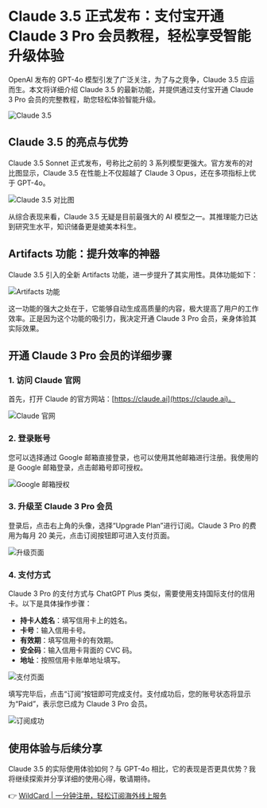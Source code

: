 # Claude 3.5 正式发布：支付宝开通 Claude 3 Pro 会员教程，轻松享受智能升级体验

OpenAI 发布的 GPT-4o 模型引发了广泛关注，为了与之竞争，Claude 3.5 应运而生。本文将详细介绍 Claude 3.5 的最新功能，并提供通过支付宝开通 Claude 3 Pro 会员的完整教程，助您轻松体验智能升级。

![Claude 3.5](https://bbtdd.com/img/8198847360841.webp)

## Claude 3.5 的亮点与优势

Claude 3.5 Sonnet 正式发布，号称比之前的 3 系列模型更强大。官方发布的对比图显示，Claude 3.5 在性能上不仅超越了 Claude 3 Opus，还在多项指标上优于 GPT-4o。

![Claude 3.5 对比图](https://bbtdd.com/img/72101371.webp)

从综合表现来看，Claude 3.5 无疑是目前最强大的 AI 模型之一。其推理能力已达到研究生水平，知识储备更是媲美本科生。

## Artifacts 功能：提升效率的神器

Claude 3.5 引入的全新 Artifacts 功能，进一步提升了其实用性。具体功能如下：

![Artifacts 功能](https://bbtdd.com/img/662693047.webp)

这一功能的强大之处在于，它能够自动生成高质量的内容，极大提高了用户的工作效率。正是因为这个功能的吸引力，我决定开通 Claude 3 Pro 会员，亲身体验其实际效果。

## 开通 Claude 3 Pro 会员的详细步骤

### 1. 访问 Claude 官网
首先，打开 Claude 的官方网站：[https://claude.ai](https://claude.ai)。

![Claude 官网](https://bbtdd.com/img/238562634.webp)

### 2. 登录账号
您可以选择通过 Google 邮箱直接登录，也可以使用其他邮箱进行注册。我使用的是 Google 邮箱登录，点击邮箱号即可授权。

![Google 邮箱授权](https://bbtdd.com/img/282208519435146.webp)

### 3. 升级至 Claude 3 Pro 会员
登录后，点击右上角的头像，选择“Upgrade Plan”进行订阅。Claude 3 Pro 的费用为每月 20 美元，点击订阅按钮即可进入支付页面。

![升级页面](https://bbtdd.com/img/758128677421164.webp)

### 4. 支付方式
Claude 3 Pro 的支付方式与 ChatGPT Plus 类似，需要使用支持国际支付的信用卡。以下是具体操作步骤：

- **持卡人姓名**：填写信用卡上的姓名。
- **卡号**：输入信用卡号。
- **有效期**：填写信用卡的有效期。
- **安全码**：输入信用卡背面的 CVC 码。
- **地址**：按照信用卡账单地址填写。

![支付页面](https://bbtdd.com/img/08019121669.webp)

填写完毕后，点击“订阅”按钮即可完成支付。支付成功后，您的账号状态将显示为“Paid”，表示您已成为 Claude 3 Pro 会员。

![订阅成功](https://bbtdd.com/img/7829715840595900.webp)

## 使用体验与后续分享

Claude 3.5 的实际使用体验如何？与 GPT-4o 相比，它的表现是否更具优势？我将继续探索并分享详细的使用心得，敬请期待。

👉 [WildCard | 一分钟注册，轻松订阅海外线上服务](https://bbtdd.com/WildCard)